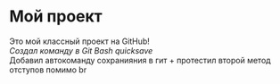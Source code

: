 # Мой проект

Это мой классный проект на GitHub!<br>
*Cоздал команду в Git Bash quicksave*  
Добавил автокоманду сохранияния в гит + протестил второй метод отступов помимо br